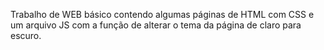 Trabalho de WEB básico contendo algumas páginas de HTML com CSS e um arquivo JS com a função de alterar o tema da página de claro para escuro.
